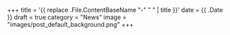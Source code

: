 +++
title = '{{ replace .File.ContentBaseName "-" " " | title }}'
date = {{ .Date }}
draft = true
category = "News"
image = "images/post_default_background.png"
+++
